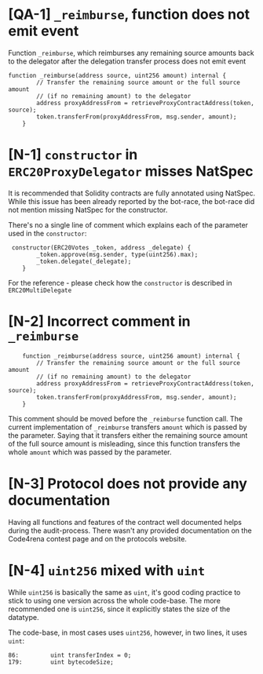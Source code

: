 # [QA-1] `_reimburse`, function does not emit event
Function `_reimburse`, which reimburses any remaining source amounts back to the delegator after the delegation transfer process does not emit event

```
function _reimburse(address source, uint256 amount) internal {
        // Transfer the remaining source amount or the full source amount
        // (if no remaining amount) to the delegator
        address proxyAddressFrom = retrieveProxyContractAddress(token, source);
        token.transferFrom(proxyAddressFrom, msg.sender, amount);
    }
```

# [N-1] `constructor` in `ERC20ProxyDelegator` misses NatSpec
It is recommended that Solidity contracts are fully annotated using NatSpec. While this issue has been already reported by the bot-race, the bot-race did not mention missing NatSpec for the constructor.

There's no a single line of comment which explains each of the parameter used in the `constructor`:

```
 constructor(ERC20Votes _token, address _delegate) {
        _token.approve(msg.sender, type(uint256).max);
        _token.delegate(_delegate);
    }
```

For the reference - please check how the `constructor` is described in `ERC20MultiDelegate`


# [N-2] Incorrect comment in `_reimburse`

```
    function _reimburse(address source, uint256 amount) internal {
        // Transfer the remaining source amount or the full source amount
        // (if no remaining amount) to the delegator
        address proxyAddressFrom = retrieveProxyContractAddress(token, source);
        token.transferFrom(proxyAddressFrom, msg.sender, amount);
    }
```

This comment should be moved before the `_reimburse` function call. The current implementation of `_reimburse` transfers `amount` which is passed by the parameter. Saying that it transfers either the remaining source amount of the full source amount is misleading, since this function transfers the whole `amount` which was passed by the parameter.

# [N-3] Protocol does not provide any documentation
Having all functions and features of the contract well documented helps during the audit-process. There wasn't any provided documentation on the Code4rena contest page and on the protocols website.  

# [N-4] `uint256` mixed with `uint`
While `uint256` is basically the same as `uint`, it's good coding practice to stick to using one version across the whole code-base. The more recommended one is `uint256`, since it explicitly states the size of the datatype.

The code-base, in most cases uses `uint256`, however, in two lines, it uses `uint`:

```
86:         uint transferIndex = 0;
179:        uint bytecodeSize;
```